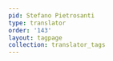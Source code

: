 ```yaml
---
pid: Stefano Pietrosanti
type: translator
order: '143'
layout: tagpage
collection: translator_tags
---
```

